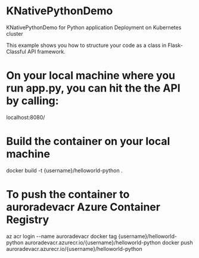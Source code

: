 # KNativePythonDemo
KNativePythonDemo for Python application Deployment on Kubernetes cluster

This example shows you how to structure your code as a class in Flask-Classful API framework.

# On your local machine where you run app.py, you can hit the the API by calling:
localhost:8080/

# Build the container on your local machine
docker build -t {username}/helloworld-python .

# To push the container to auroradevacr Azure Container Registry
az acr login --name auroradevacr
docker tag {username}/helloworld-python auroradevacr.azurecr.io/{username}/helloworld-python
docker push auroradevacr.azurecr.io/{username}/helloworld-python

